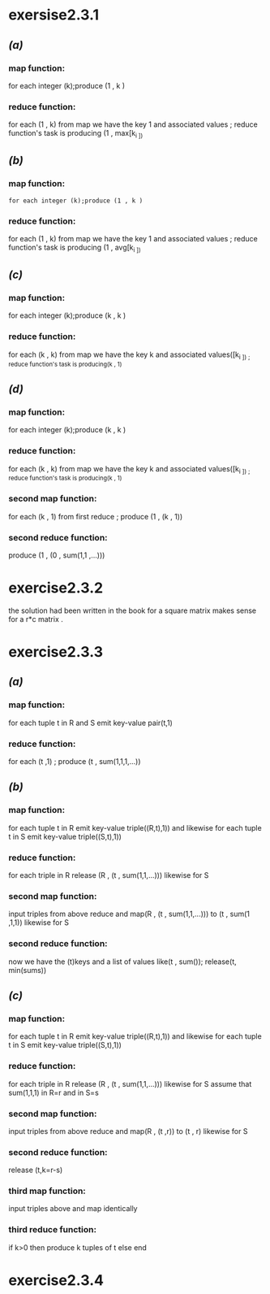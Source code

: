 # exersise2.3.1
## _(a)_   
### map function:
for each integer (k);produce (1 , k )
### reduce function:
for each (1 , k) from map we have the key 1 and associated values ; reduce function's task is producing (1 , max[k<sub>i ])

## _(b)_
### map function:
    for each integer (k);produce (1 , k )
### reduce function:
for each (1 , k) from map we have the key 1 and associated values ; reduce function's task is producing (1 , avg[k<sub>i ])
    
## _(c)_    
### map function:
for each integer (k);produce (k , k )
### reduce function:
for each (k , k) from map we have the key k and associated values([k<sub>i   ]) ; reduce  function's task is producing(k , 1) 

## _(d)_    
### map function:
for each integer (k);produce (k , k )
### reduce function:
for each (k , k) from map we have the key k and associated values([k<sub>i   ]) ; reduce  function's task is producing(k , 1)
    
### second map function:
for each (k , 1) from first reduce ; produce (1 , (k , 1))
###  second reduce function:
 produce (1 , (0 , sum(1,1 ,...)))
 
 
 # exercise2.3.2
 the solution had been written in the book for a square matrix makes sense for a r*c matrix .
 
  # exercise2.3.3
  ## _(a)_
  ### map function:
  for each tuple t in R and S emit key-value pair(t,1)
  ### reduce function:
  for each (t ,1) ; produce (t , sum(1,1,1,...))
  ## _(b)_
   ### map function:
 for each tuple t in R  emit key-value triple((R,t),1)) and likewise for  each tuple t in S  emit key-value triple((S,t),1))
  ### reduce function:
  for each triple in  R release (R , (t , sum(1,1,...))) likewise for S
   ### second map function:
   input triples from above reduce and map(R , (t , sum(1,1,...))) to (t , sum(1 ,1,1))  likewise for S
   ### second reduce function:
   now we have the (t)keys  and  a list of values like(t , sum());  release(t, min(sums))
   ## _(c)_
   ### map function:
  for each tuple t in R  emit key-value triple((R,t),1)) and likewise for  each tuple t in S  emit key-value triple((S,t),1))
  ### reduce function:
  for each triple in  R release (R , (t , sum(1,1,...))) likewise for S
  assume that sum(1,1,1) in R=r and in S=s
   ### second map function:
   input triples from above reduce and map(R , (t ,r)) to (t , r)  likewise for S
   ### second reduce function:
  release (t,k=r-s)
  
   ### third map function:
   input triples above and map identically
   ### third reduce function:
   if k>0 then produce k tuples of t else end
  # exercise2.3.4
  
  
    
